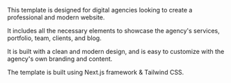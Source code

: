 This template is designed for digital agencies looking to create a professional and modern website.

It includes all the necessary elements to showcase the agency's services, portfolio, team, clients, and blog.

It is built with a clean and modern design, and is easy to customize with the agency's own branding and content.

The template is built using Next.js framework & Tailwind CSS.

